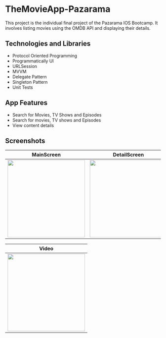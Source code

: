 # TheMovieApp-Pazarama
  This project is the individual final project of the Pazarama IOS Bootcamp. It involves listing movies using the OMDB API and displaying their details.

## Technologies and Libraries
- Protocol Oriented Programming
- Programmatically UI
- URLSession
- MVVM
- Delegate Pattern
- Singleton Pattern
- Unit Tests

## App Features
- Search for Movies, TV Shows and Episodes
- Search for movies, TV shows and Episodes
- View content details





## Screenshots
| MainScreen | DetailScreen | Search | No Result |
| ----------- | ----------- | ----------- | ---------- |
| <img width="250px" src="https://github.com/Berkayszk/TheMovieApp-Pazarama/assets/77547509/dafb6222-cb7a-4a9f-9f55-2a9bfe6418a2"> | <img width="250px" src="https://github.com/Berkayszk/TheMovieApp-Pazarama/assets/77547509/9caff0c1-9d2d-4511-8e60-79dcb3131fe8"> | <img width="250px" src="https://github.com/Berkayszk/TheMovieApp-Pazarama/assets/77547509/c7cf2d0b-4d78-4922-8f5f-2080275e144d"> | <img width="250px" src="https://github.com/Berkayszk/TheMovieApp-Pazarama/assets/77547509/5e11fe92-21c2-427f-bca0-744c7168b346"> | 

| Video |
| ----------- |
| <img width="250px" src="https://github.com/Berkayszk/TheMovieApp-Pazarama/assets/77547509/892ab81d-4a38-4448-a58d-ec027a72fc10">


